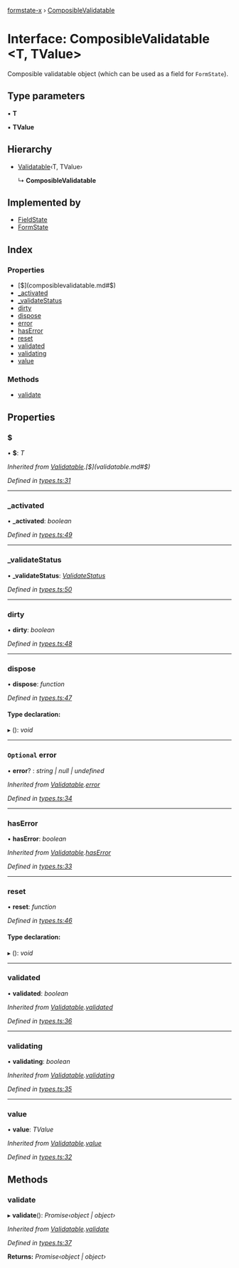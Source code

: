 [formstate-x](../README.md) › [ComposibleValidatable](composiblevalidatable.md)

# Interface: ComposibleValidatable <**T, TValue**>

Composible validatable object (which can be used as a field for `FormState`).

## Type parameters

▪ **T**

▪ **TValue**

## Hierarchy

* [Validatable](validatable.md)‹T, TValue›

  ↳ **ComposibleValidatable**

## Implemented by

* [FieldState](../classes/fieldstate.md)
* [FormState](../classes/formstate.md)

## Index

### Properties

* [$](composiblevalidatable.md#$)
* [_activated](composiblevalidatable.md#_activated)
* [_validateStatus](composiblevalidatable.md#_validatestatus)
* [dirty](composiblevalidatable.md#dirty)
* [dispose](composiblevalidatable.md#dispose)
* [error](composiblevalidatable.md#optional-error)
* [hasError](composiblevalidatable.md#haserror)
* [reset](composiblevalidatable.md#reset)
* [validated](composiblevalidatable.md#validated)
* [validating](composiblevalidatable.md#validating)
* [value](composiblevalidatable.md#value)

### Methods

* [validate](composiblevalidatable.md#validate)

## Properties

###  $

• **$**: *T*

*Inherited from [Validatable](validatable.md).[$](validatable.md#$)*

*Defined in [types.ts:31](https://github.com/qiniu/formstate-x/blob/f0b789c/src/types.ts#L31)*

___

###  _activated

• **_activated**: *boolean*

*Defined in [types.ts:49](https://github.com/qiniu/formstate-x/blob/f0b789c/src/types.ts#L49)*

___

###  _validateStatus

• **_validateStatus**: *[ValidateStatus](../enums/validatestatus.md)*

*Defined in [types.ts:50](https://github.com/qiniu/formstate-x/blob/f0b789c/src/types.ts#L50)*

___

###  dirty

• **dirty**: *boolean*

*Defined in [types.ts:48](https://github.com/qiniu/formstate-x/blob/f0b789c/src/types.ts#L48)*

___

###  dispose

• **dispose**: *function*

*Defined in [types.ts:47](https://github.com/qiniu/formstate-x/blob/f0b789c/src/types.ts#L47)*

#### Type declaration:

▸ (): *void*

___

### `Optional` error

• **error**? : *string | null | undefined*

*Inherited from [Validatable](validatable.md).[error](validatable.md#optional-error)*

*Defined in [types.ts:34](https://github.com/qiniu/formstate-x/blob/f0b789c/src/types.ts#L34)*

___

###  hasError

• **hasError**: *boolean*

*Inherited from [Validatable](validatable.md).[hasError](validatable.md#haserror)*

*Defined in [types.ts:33](https://github.com/qiniu/formstate-x/blob/f0b789c/src/types.ts#L33)*

___

###  reset

• **reset**: *function*

*Defined in [types.ts:46](https://github.com/qiniu/formstate-x/blob/f0b789c/src/types.ts#L46)*

#### Type declaration:

▸ (): *void*

___

###  validated

• **validated**: *boolean*

*Inherited from [Validatable](validatable.md).[validated](validatable.md#validated)*

*Defined in [types.ts:36](https://github.com/qiniu/formstate-x/blob/f0b789c/src/types.ts#L36)*

___

###  validating

• **validating**: *boolean*

*Inherited from [Validatable](validatable.md).[validating](validatable.md#validating)*

*Defined in [types.ts:35](https://github.com/qiniu/formstate-x/blob/f0b789c/src/types.ts#L35)*

___

###  value

• **value**: *TValue*

*Inherited from [Validatable](validatable.md).[value](validatable.md#value)*

*Defined in [types.ts:32](https://github.com/qiniu/formstate-x/blob/f0b789c/src/types.ts#L32)*

## Methods

###  validate

▸ **validate**(): *Promise‹object | object›*

*Inherited from [Validatable](validatable.md).[validate](validatable.md#validate)*

*Defined in [types.ts:37](https://github.com/qiniu/formstate-x/blob/f0b789c/src/types.ts#L37)*

**Returns:** *Promise‹object | object›*
